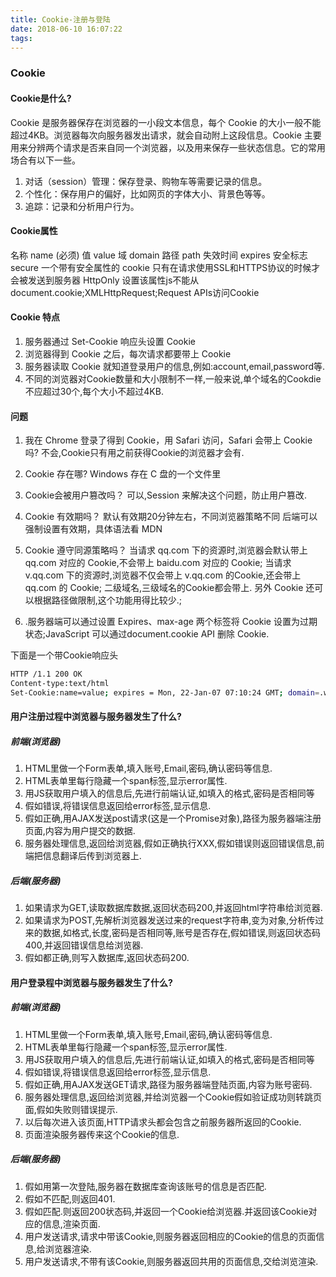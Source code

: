 ```yaml
---
title: Cookie-注册与登陆
date: 2018-06-10 16:07:22
tags:
---
```

### Cookie

#### Cookie是什么?

Cookie 是服务器保存在浏览器的一小段文本信息，每个 Cookie 的大小一般不能超过4KB。浏览器每次向服务器发出请求，就会自动附上这段信息。Cookie 主要用来分辨两个请求是否来自同一个浏览器，以及用来保存一些状态信息。它的常用场合有以下一些。

1. 对话（session）管理：保存登录、购物车等需要记录的信息。
2. 个性化：保存用户的偏好，比如网页的字体大小、背景色等等。
3. 追踪：记录和分析用户行为。

#### Cookie属性

名称 name (必须)
值 value 
域 domain
路径 path
失效时间 expires
安全标志 secure 一个带有安全属性的 cookie 只有在请求使用SSL和HTTPS协议的时候才会被发送到服务器
HttpOnly 设置该属性js不能从document.cookie;XMLHttpRequest;Request APIs访问Cookie

#### Cookie 特点

1. 服务器通过 Set-Cookie 响应头设置 Cookie
2. 浏览器得到 Cookie 之后，每次请求都要带上 Cookie
3. 服务器读取 Cookie 就知道登录用户的信息,例如:account,email,password等.
4. 不同的浏览器对Cookie数量和大小限制不一样,一般来说,单个域名的Cookdie不应超过30个,每个大小不超过4KB.

#### 问题

1. 我在 Chrome 登录了得到 Cookie，用 Safari 访问，Safari 会带上 Cookie 吗?
    不会,Cookie只有用之前获得Cookie的浏览器才会有.

2. Cookie 存在哪?
    Windows 存在 C 盘的一个文件里

3. Cookie会被用户篡改吗？
    可以,Session 来解决这个问题，防止用户篡改.

4. Cookie 有效期吗？
    默认有效期20分钟左右，不同浏览器策略不同
    后端可以强制设置有效期，具体语法看 MDN

5. Cookie 遵守同源策略吗？
    当请求 qq.com 下的资源时,浏览器会默认带上 qq.com 对应的 Cookie,不会带上 baidu.com 对应的 Cookie;
    当请求 v.qq.com 下的资源时,浏览器不仅会带上 v.qq.com 的Cookie,还会带上 qq.com 的 Cookie;
    二级域名,三级域名的Cookie都会带上.
    另外 Cookie 还可以根据路径做限制,这个功能用得比较少.;

6. .服务器端可以通过设置 Expires、max-age 两个标签将 Cookie 设置为过期状态;JavaScript 可以通过document.cookie API 删除 Cookie.


下面是一个带Cookie响应头
``` bash
HTTP /1.1 200 OK
Content-type:text/html
Set-Cookie:name=value; expires = Mon, 22-Jan-07 07:10:24 GMT; domain=.wrox.com path=/; secure; HttpOnly
```

#### 用户注册过程中浏览器与服务器发生了什么?

##### 前端(浏览器)

1. HTML里做一个Form表单,填入账号,Email,密码,确认密码等信息.
2. HTML表单里每行隐藏一个span标签,显示error属性.
3. 用JS获取用户填入的信息后,先进行前端认证,如填入的格式,密码是否相同等
4. 假如错误,将错误信息返回给error标签,显示信息.
5. 假如正确,用AJAX发送post请求(这是一个Promise对象),路径为服务器端注册页面,内容为用户提交的数据.
6. 服务器处理信息,返回给浏览器,假如正确执行XXX,假如错误则返回错误信息,前端把信息翻译后传到浏览器上.

##### 后端(服务器)

1. 如果请求为GET,读取数据库数据,返回状态码200,并返回html字符串给浏览器.
2. 如果请求为POST,先解析浏览器发送过来的request字符串,变为对象,分析传过来的数据,如格式,长度,密码是否相同等,账号是否存在,假如错误,则返回状态码400,并返回错误信息给浏览器.
3. 假如都正确,则写入数据库,返回状态码200.

#### 用户登录程中浏览器与服务器发生了什么?

##### 前端(浏览器)

1. HTML里做一个Form表单,填入账号,Email,密码,确认密码等信息.
2. HTML表单里每行隐藏一个span标签,显示error属性.
3. 用JS获取用户填入的信息后,先进行前端认证,如填入的格式,密码是否相同等
4. 假如错误,将错误信息返回给error标签,显示信息.
5. 假如正确,用AJAX发送GET请求,路径为服务器端登陆页面,内容为账号密码.
6. 服务器处理信息,返回给浏览器,并给浏览器一个Cookie假如验证成功则转跳页面,假如失败则错误提示.
7. 以后每次进入该页面,HTTP请求头都会包含之前服务器所返回的Cookie.
8. 页面渲染服务器传来这个Cookie的信息.

##### 后端(服务器)

1. 假如用第一次登陆,服务器在数据库查询该账号的信息是否匹配.
2. 假如不匹配,则返回401.
3. 假如匹配.则返回200状态码,并返回一个Cookie给浏览器.并返回该Cookie对应的信息,渲染页面.
4. 用户发送请求,请求中带该Cookie,则服务器返回相应的Cookie的信息的页面信息,给浏览器渲染.
5. 用户发送请求,不带有该Cookie,则服务器返回共用的页面信息,交给浏览渲染.

